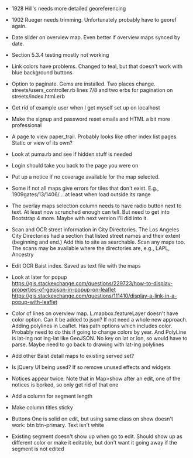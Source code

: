 * 1928 Hill's needs more detailed georeferencing
 
* 1902 Rueger needs trimming. Unfortunately probably have to georef again.

* Date slider on overview map. Even better if overview maps synced by date.

* Section 5.3.4 testing mostly not working
 
* Link colors have problems. Changed to teal, but that doesn't work with blue background buttons
 
* Option to paginate. Gems are installed. Two places change. streets/users_controller.rb lines 7/8 and two erbs for pagination on streets/index.html.erb
 
* Get rid of example user when I get myself set up on localhost
 
* Make the signup and password reset emails and HTML a bit more professional

* A page to view paper_trail. Probably looks like other index list pages. Static or view of its own?
 
* Look at puma.rb and see if hidden stuff is needed
 
* Login should take you back to the page you were on
 
* Put up a notice if no coverage available for the map selected.
* Some if not all maps give errors for tiles that don't exist. E.g., 1909gates/13/1406/… at least when load outside its range
 
* The overlay maps selection column needs to have radio button next to text. At least now scrunched enough can tell. But need to get into Bootstrap 4 more. Maybe with next version I'll did into it.

* Scan and OCR street information in City Directories. The Los Angeles City Directories had a section that listed street names and their extent (beginning and end.) Add this to site as searchable. Scan any maps too. The scans may be available where the directories are, e.g., LAPL, Ancestry

* Edit OCR Baist index. Saved as text file with the maps

* Look at later for popup
https://gis.stackexchange.com/questions/229723/how-to-display-properties-of-geojson-in-popup-on-leaflet
https://gis.stackexchange.com/questions/111410/display-a-link-in-a-popup-with-leaflet

* Color of lines on overview map. L.mapbox.featureLayer doesn't have color option. Can it be added to json? If not need a whole new approach. Adding polylines in Leaflet. Has path options which includes color. Probably need to do this if going to change colors by year. And PolyLine is lat-lng not lng-lat like GeoJSON. No key on lat or lon, so would have to parse. Maybe need to go back to drawing with lat-lng polylines

* Add other Baist detail maps to existing served set?

* Is jQuery UI being used? If so remove unused effects and widgets

* Notices appear twice. Note that in Map>show after an edit, one of the notices is borked, so only get rid of that one

* Add a column for segment length

* Make column titles sticky

* Buttons One is solid on edit, but using same class on show doesn't work: btn btn-primary. Text isn't white

* Existing segment doesn't show up when go to edit. Should show up as different color or make it editable, but don't want it going away if the segment is not edited
